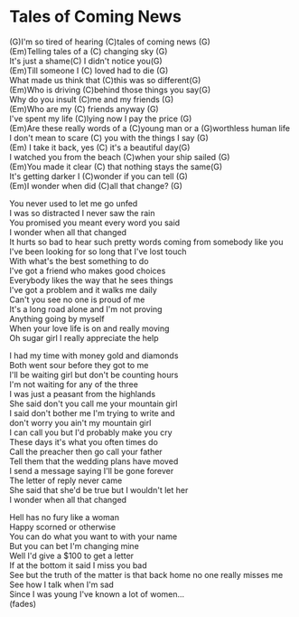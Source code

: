 # Tales of Coming News

(G)I'm so tired of hearing (C)tales of coming news (G)  
(Em)Telling tales of a (C) changing sky (G)  
It's just a shame(C) I didn't notice you(G)  
(Em)Till someone I (C) loved had to die (G)  
What made us think that (C)this was so different(G)  
(Em)Who is driving (C)behind those things you say(G)  
Why do you insult (C)me and my friends (G)  
(Em)Who are my (C) friends anyway (G)  
I've spent my life (C)lying now I pay the price (G)  
(Em)Are these really words of a (C)young man or a (G)worthless human
life  
I don't mean to scare (C) you with the things I say (G)  
(Em) I take it back, yes (C) it's a beautiful day(G)  
I watched you from the beach (C)when your ship sailed (G)  
(Em)You made it clear (C) that nothing stays the same(G)  
It's getting darker I (C)wonder if you can tell (G)  
(Em)I wonder when did (C)all that change? (G)  

You never used to let me go unfed  
I was so distracted I never saw the rain  
You promised you meant every word you said  
I wonder when all that changed  
It hurts so bad to hear such pretty words coming from somebody like
you  
I've been looking for so long that I've lost touch  
With what's the best something to do  
I've got a friend who makes good choices  
Everybody likes the way that he sees things  
I've got a problem and it walks me daily  
Can't you see no one is proud of me  
It's a long road alone and I'm not proving  
Anything going by myself  
When your love life is on and really moving  
Oh sugar girl I really appreciate the help  

I had my time with money gold and diamonds  
Both went sour before they got to me  
I'll be waiting girl but don't be counting hours  
I'm not waiting for any of the three  
I was just a peasant from the highlands  
She said don't you call me your mountain girl  
I said don't bother me I'm trying to write and  
don't worry you ain't my mountain girl  
I can call you but I'd probably make you cry  
These days it's what you often times do  
Call the preacher then go call your father  
Tell them that the wedding plans have moved  
I send a message saying I'll be gone forever  
The letter of reply never came  
She said that she'd be true but I wouldn't let her  
I wonder when all that changed  

Hell has no fury like a woman  
Happy scorned or otherwise  
You can do what you want to with your name  
But you can bet I'm changing mine  
Well I'd give a $100 to get a letter  
If at the bottom it said I miss you bad  
See but the truth of the matter is that back home no one really misses
me  
See how I talk when I'm sad  
Since I was young I've known a lot of women...  
(fades)
